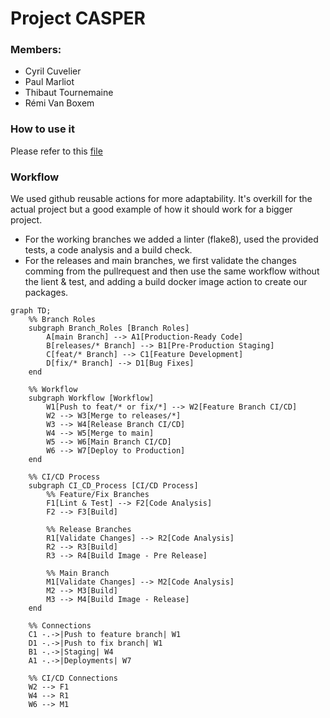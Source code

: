 # Project CASPER

### Members:

- Cyril Cuvelier
- Paul Marliot
- Thibaut Tournemaine
- Rémi Van Boxem

### How to use it 

Please refer to this [file](https://github.com/CloudComputingCPRT/Casper/blob/main/HOWTO.md)

### Workflow
We used github reusable actions for more adaptability. It's overkill for the actual project but a good example of how it should work for a bigger project. 

- For the working branches we added a linter (flake8), used the provided tests, a code analysis and a build check.  
- For the releases and main branches, we first validate the changes comming from the pullrequest and then use the same workflow without the lient & test, and adding a build docker image action to create our packages.


```mermaid
graph TD;
    %% Branch Roles
    subgraph Branch_Roles [Branch Roles]
        A[main Branch] --> A1[Production-Ready Code]
        B[releases/* Branch] --> B1[Pre-Production Staging]
        C[feat/* Branch] --> C1[Feature Development]
        D[fix/* Branch] --> D1[Bug Fixes]
    end

    %% Workflow
    subgraph Workflow [Workflow]
        W1[Push to feat/* or fix/*] --> W2[Feature Branch CI/CD]
        W2 --> W3[Merge to releases/*]
        W3 --> W4[Release Branch CI/CD]
        W4 --> W5[Merge to main]
        W5 --> W6[Main Branch CI/CD]
        W6 --> W7[Deploy to Production]
    end

    %% CI/CD Process
    subgraph CI_CD_Process [CI/CD Process]
        %% Feature/Fix Branches
        F1[Lint & Test] --> F2[Code Analysis]
        F2 --> F3[Build]

        %% Release Branches
        R1[Validate Changes] --> R2[Code Analysis]
        R2 --> R3[Build]
        R3 --> R4[Build Image - Pre Release]

        %% Main Branch
        M1[Validate Changes] --> M2[Code Analysis]
        M2 --> M3[Build]
        M3 --> M4[Build Image - Release]
    end

    %% Connections
    C1 -.->|Push to feature branch| W1
    D1 -.->|Push to fix branch| W1
    B1 -.->|Staging| W4
    A1 -.->|Deployments| W7

    %% CI/CD Connections
    W2 --> F1
    W4 --> R1
    W6 --> M1
```
